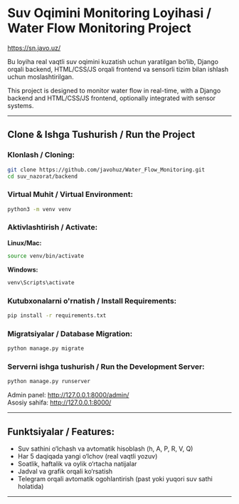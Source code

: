# Suv Oqimini Monitoring Loyihasi / Water Flow Monitoring Project

https://sn.javo.uz/

Bu loyiha real vaqtli suv oqimini kuzatish uchun yaratilgan bo‘lib, Django orqali backend, HTML/CSS/JS orqali frontend va sensorli tizim bilan ishlash uchun moslashtirilgan.

This project is designed to monitor water flow in real-time, with a Django backend and HTML/CSS/JS frontend, optionally integrated with sensor systems.

---

## Clone & Ishga Tushurish / Run the Project

### Klonlash / Cloning:
```bash
git clone https://github.com/javohuz/Water_Flow_Monitoring.git
cd suv_nazorat/backend
```

### Virtual Muhit / Virtual Environment:
```bash
python3 -m venv venv
```

### Aktivlashtirish / Activate:
**Linux/Mac:**
```bash
source venv/bin/activate
```
**Windows:**
```bash
venv\Scripts\activate
```

### Kutubxonalarni o'rnatish / Install Requirements:
```bash
pip install -r requirements.txt
```

### Migratsiyalar / Database Migration:
```bash
python manage.py migrate
```

### Serverni ishga tushurish / Run the Development Server:
```bash
python manage.py runserver
```

Admin panel: http://127.0.0.1:8000/admin/  
Asosiy sahifa: http://127.0.0.1:8000/

---

## Funktsiyalar / Features:

- Suv sathini o‘lchash va avtomatik hisoblash (h, A, P, R, V, Q)
- Har 5 daqiqada yangi o‘lchov (real vaqtli yozuv)
- Soatlik, haftalik va oylik o‘rtacha natijalar
- Jadval va grafik orqali ko‘rsatish
- Telegram orqali avtomatik ogohlantirish (past yoki yuqori suv sathi holatida)

---
